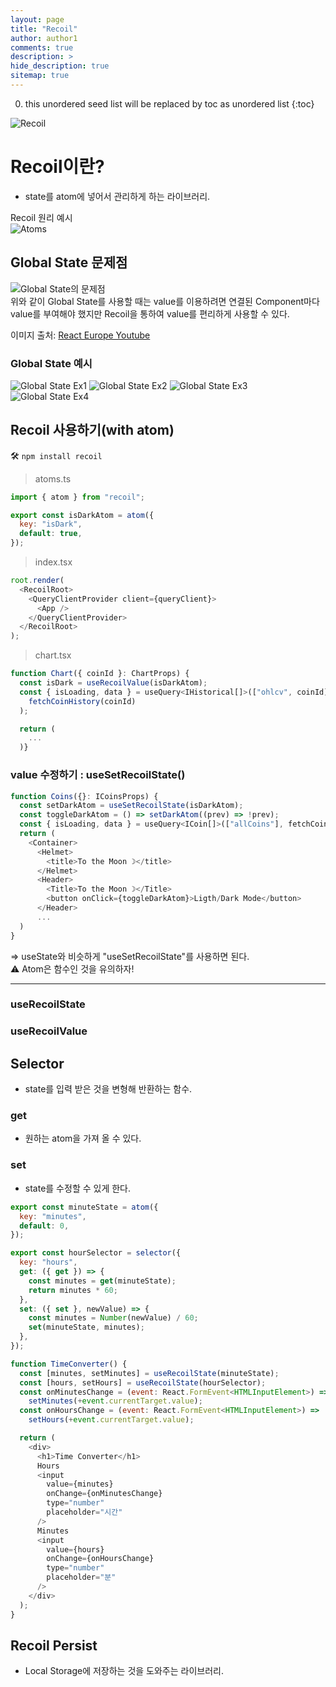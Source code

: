 ```yaml
---
layout: page
title: "Recoil"
author: author1
comments: true
description: >
hide_description: true
sitemap: true
---
```


0. this unordered seed list will be replaced by toc as unordered list 
{:toc}

![Recoil](/assets/study/react_Image/recoil_logo.png)
# Recoil이란?
- state를 atom에 넣어서 관리하게 하는 라이브러리.<br>

Recoil 원리 예시<br>
![Atoms](/assets/study/react_Image/recoil-atoms.png)
## Global State 문제점
![Global State의 문제점](/assets/study/react_Image/global-state.png)<br>
위와 같이 Global State를 사용할 때는 value를 이용하려면 연결된 Component마다<br>value를 부여해야 했지만 Recoil을 통하여 value를 편리하게 사용할 수 있다.<br>

이미지 출처: <a href="https://www.youtube.com/watch?v=_ISAA_Jt9kI&t=280s" target="_blank">React Europe Youtube</a>
### Global State 예시
![Global State Ex1](/assets/study/react_Image/recoil/globalStateEx1.png)
![Global State Ex2](/assets/study/react_Image/recoil/globalStateEx2.png)
![Global State Ex3](/assets/study/react_Image/recoil/globalStateEx3.png)
![Global State Ex4](/assets/study/react_Image/recoil/globalStateEx4.png)
## Recoil 사용하기(with atom)
🛠️ `npm install recoil`

> atoms.ts
```js
import { atom } from "recoil";

export const isDarkAtom = atom({
  key: "isDark",
  default: true,
});
```

> index.tsx
```js
root.render(
  <RecoilRoot>
    <QueryClientProvider client={queryClient}>
      <App />
    </QueryClientProvider>
  </RecoilRoot>
);
```

> chart.tsx
```js
function Chart({ coinId }: ChartProps) {
  const isDark = useRecoilValue(isDarkAtom);
  const { isLoading, data } = useQuery<IHistorical[]>(["ohlcv", coinId], () =>
    fetchCoinHistory(coinId)
  );

  return (
    ...
  )}
```

### value 수정하기 : useSetRecoilState()
```js
function Coins({}: ICoinsProps) {
  const setDarkAtom = useSetRecoilState(isDarkAtom);
  const toggleDarkAtom = () => setDarkAtom((prev) => !prev);
  const { isLoading, data } = useQuery<ICoin[]>(["allCoins"], fetchCoins);
  return (
    <Container>
      <Helmet>
        <title>To the Moon ☽</title>
      </Helmet>
      <Header>
        <Title>To the Moon ☽</Title>
        <button onClick={toggleDarkAtom}>Ligth/Dark Mode</button>
      </Header>
      ...
  )
}
```
=> useState와 비슷하게 "useSetRecoilState"를 사용하면 된다.<br>
⚠️ Atom은 함수인 것을 유의하자!
<hr>

### useRecoilState
### useRecoilValue

## Selector
- state를 입력 받은 것을 변형해 반환하는 함수.

### get
- 원하는 atom을 가져 올 수 있다.
### set
- state를 수정할 수 있게 한다.
```js
export const minuteState = atom({
  key: "minutes",
  default: 0,
});

export const hourSelector = selector({
  key: "hours",
  get: ({ get }) => {
    const minutes = get(minuteState);
    return minutes * 60;
  },
  set: ({ set }, newValue) => {
    const minutes = Number(newValue) / 60;
    set(minuteState, minutes);
  },
});

function TimeConverter() {
  const [minutes, setMinutes] = useRecoilState(minuteState);
  const [hours, setHours] = useRecoilState(hourSelector);
  const onMinutesChange = (event: React.FormEvent<HTMLInputElement>) =>
    setMinutes(+event.currentTarget.value);
  const onHoursChange = (event: React.FormEvent<HTMLInputElement>) =>
    setHours(+event.currentTarget.value);

  return (
    <div>
      <h1>Time Converter</h1>
      Hours
      <input
        value={minutes}
        onChange={onMinutesChange}
        type="number"
        placeholder="시간"
      />
      Minutes
      <input
        value={hours}
        onChange={onHoursChange}
        type="number"
        placeholder="분"
      />
    </div>
  );
}
```
## Recoil Persist
- Local Storage에 저장하는 것을 도와주는 라이브러리.

